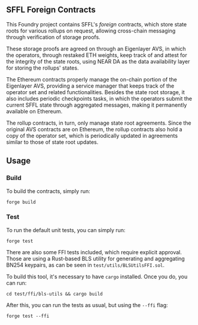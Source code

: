 ## SFFL Foreign Contracts

This Foundry project contains SFFL's _foreign_ contracts, which store state
roots for various rollups on request, allowing cross-chain messaging through
verification of storage proofs.

These storage proofs are agreed on through an Eigenlayer AVS, in which the
operators, through restaked ETH weights, keep track of and attest for the
integrity of the state roots, using NEAR DA as the data availability layer for
storing the rollups' states.

The Ethereum contracts properly manage the on-chain portion of the Eigenlayer
AVS, providing a service manager that keeps track of the operator set and
related functionalities. Besides the state root storage, it also includes
periodic checkpoints tasks, in which the operators submit the current SFFL
state through aggregated messages, making it permanently available on Ethereum.

The rollup contracts, in turn, only manage state root agreements. Since the
original AVS contracts are on Ethereum, the rollup contracts also hold a copy
of the operator set, which is periodically updated in agreements similar to
those of state root updates.

## Usage

### Build

To build the contracts, simply run:

```shell
forge build
```

### Test

To run the default unit tests, you can simply run:

```shell
forge test
```

There are also some FFI tests included, which require explicit approval. Those
are using a Rust-based BLS utility for generating and aggregating BN254
keypairs, as can be seen in `test/utils/BLSUtilsFFI.sol`.

To build this tool, it's necessary to have `cargo` installed. Once you do, you
can run:

```shell
cd test/ffi/bls-utils && cargo build
```

After this, you can run the tests as usual, but using the `--ffi` flag:

```shell
forge test --ffi
```
